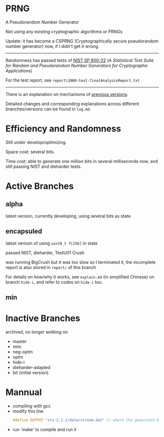 # PRNG

A Pseudorandom Number Generator

Not using any existing cryptographic algorithms or PRNGs

Update: it has become a CSPRNG (Cryptographically secure pseudorandom number generator) now, if I didn't get it wrong. 

---

Randomness has passed tests of [NIST SP 800-22](https://csrc.nist.gov/pubs/sp/800/22/r1/upd1/final) (*A Statistical Test Suite for Random and Pseudorandom Number Generators for Cryptographic Applications*)

For the test report, see `report\1000-test-finalAnalysisReport.txt`

---

There is an explanation on mechanisms of [previous versions](#encapsuled).

Detailed changes and corresponding explanations across different branches/versions can be found in `log.md`.

# Efficiency and Randomness

Still under develop/optimizing.

Space cost: several bits.

Time cost: able to generate one million bits in several milliseconds now, and still passing NIST and dieharder tests.

# Active Branches

## alpha
latest version, currently developing, using several bits as state

## encapsuled
latest veriosn of using `uint8_t f[256]` in state

passed NIST, dieharder, TestU01 Crush

was running BigCrush but it was too slow so I terminated it, the incomplete report is also stored in `report/` of this branch

For details on how/why it works, see `explain.md` (in simplified Chinese) on branch `hide-i`, and refer to codes on `hide-i` too.

## min

# Inactive Branches
archived, no longer wotking on
- master 
- mini
- neg-optm
- optm
- hide-i
- dieharder-adapted
- bit (initial version)

# Mannual
-  compiling with gcc
-  modify this line 
   ```c
   #define OUTPUT "sts-2.1.2/data/stream.dat" // where the generated bits will be stored
   ```
-  run 'make' to compile and run it
